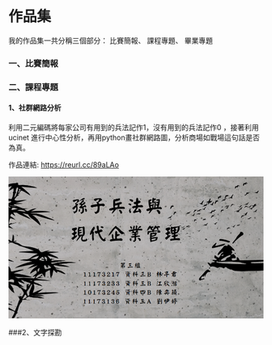 # 作品集
我的作品集一共分稱三個部分：&nbsp;比賽簡報、&nbsp;課程專題、&nbsp;畢業專題

### 一、比賽簡報

### 二、課程專題

#### 1、社群網路分析

利用二元編碼將每家公司有用到的兵法記作1，沒有用到的兵法記作0 ，接著利用ucinet 進行中心性分析，再用python畫社群網路圖，分析商場如戰場這句話是否為真。

作品連結:
https://reurl.cc/89aLAo

[![社群網路分析](社群網路.png)](孫子兵法與現代企業管理1.pdf)

###2、文字探勘

